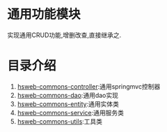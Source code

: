 # 通用功能模块
实现通用CRUD功能,增删改查,直接继承之.
# 目录介绍
1. [hsweb-commons-controller](hsweb-commons-controller):通用springmvc控制器
1. [hsweb-commons-dao](hsweb-commons-dao):通用dao实现
1. [hsweb-commons-entity](hsweb-commons-entity):通用实体类
1. [hsweb-commons-service](hsweb-commons-service):通用服务类
1. [hsweb-commons-utils](hsweb-commons-utils):工具类

